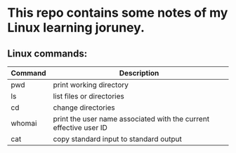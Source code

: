 # This repo contains some notes of my Linux learning joruney.





## Linux commands:


| Command | Description |
| --- | --- |
| pwd | print working directory |
| ls | list files or directories |
| cd | change directories |
| whomai |  print the user name associated with the current effective user ID |
| cat | copy standard input to standard output |



